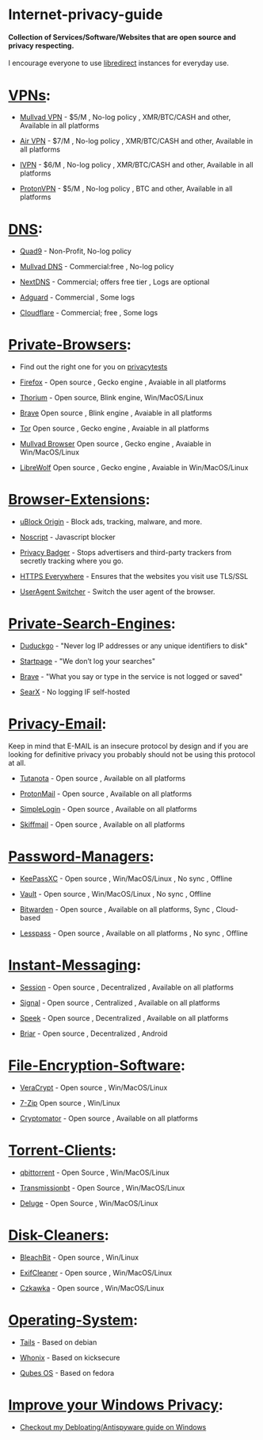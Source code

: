 # **Internet-privacy-guide**
#### Collection of Services/Software/Websites that are open source and privacy respecting.

I encourage everyone to use [libredirect](https://libredirect.github.io/) instances for everyday use.

# [VPNs](https://github.com/trying559/Internet-privacy-guide#):
- [Mullvad VPN](https://mullvad.net/) - $5/M , No-log policy , XMR/BTC/CASH and other, Available in all platforms

- [Air VPN](https://airvpn.org/) - $7/M , No-log policy , XMR/BTC/CASH and other, Available in all platforms

- [IVPN](https://ivpn.net) - $6/M , No-log policy , XMR/BTC/CASH and other, Available in all platforms

- [ProtonVPN](https://protonvpn.com/) - $5/M , No-log policy , BTC and other, Available in all platforms

# [DNS](https://github.com/trying559/Internet-privacy-guide#):
- [Quad9](https://www.quad9.net/) - Non-Profit, No-log policy

- [Mullvad DNS](https://mullvad.net/en/help/dns-over-https-and-dns-over-tls/) - Commercial:free , No-log policy

- [NextDNS](https://nextdns.io/) - Commercial; offers free tier , Logs are optional

- [Adguard](https://adguard-dns.io/en/welcome.html) - Commercial , Some logs

- [Cloudflare](https://www.cloudflare.com/learning/dns/what-is-1.1.1.1/) - Commercial; free , Some logs

# [Private-Browsers](https://github.com/trying559/Internet-privacy-guide#):
- Find out the right one for you on [privacytests](https://privacytests.org/)

- [Firefox](https://www.mozilla.org/en-US/firefox/new/) - Open source , Gecko engine , Avaiable in all platforms

- [Thorium](https://thorium.rocks/) - Open source, Blink engine, Win/MacOS/Linux

- [Brave](https://brave.com/)  Open source , Blink engine , Avaiable in all platforms

- [Tor](https://www.torproject.org/)  Open source , Gecko engine , Avaiable in all platforms

- [Mullvad Browser](https://mullvad.net/en/download/browser/)  Open source , Gecko engine , Avaiable in Win/MacOS/Linux

- [LibreWolf](https://librewolf.net/)  Open source , Gecko engine , Avaiable in Win/MacOS/Linux

# [Browser-Extensions](https://github.com/trying559/Internet-privacy-guide#):
- [uBlock Origin](https://ublockorigin.com/) - Block ads, tracking, malware, and more.

- [Noscript](https://noscript.net/getit/) - Javascript blocker

- [Privacy Badger](https://privacybadger.org/) - Stops advertisers and third-party trackers from secretly tracking where you go.

- [HTTPS Everywhere](https://www.eff.org/https-everywhere) - Ensures that the websites you visit use TLS/SSL

- [UserAgent Switcher](https://github.com/ray-lothian/UserAgent-Switcher) - Switch the user agent of the browser.

# [Private-Search-Engines](https://github.com/trying559/Internet-privacy-guide#):
- [Duduckgo](https://duckduckgo.com/) - "Never log IP addresses or any unique identifiers to disk"

- [Startpage](https://www.startpage.com/) - "We don’t log your searches"

- [Brave](https://search.brave.com/) - "What you say or type in the service is not logged or saved"

- [SearX](https://searx.space/) - No logging IF self-hosted

# [Privacy-Email](https://github.com/trying559/Internet-privacy-guide#):
Keep in mind that E-MAIL is an insecure protocol by design and if you are looking for definitive privacy you probably should not be using this protocol at all.

- [Tutanota](https://tutanota.com/) - Open source , Available on all platforms

- [ProtonMail](https://proton.me/mail) - Open source , Available on all platforms

- [SimpleLogin](https://simplelogin.io/) - Open source , Available on all platforms

- [Skiffmail](https://skiff.com/mail) - Open source , Available on all platforms

# [Password-Managers](https://github.com/trying559/Internet-privacy-guide#):
- [KeePassXC](https://keepassxc.org/) - Open source , Win/MacOS/Linux , No sync , Offline

- [Vault](https://www.vaultproject.io/) - Open source , Win/MacOS/Linux , No sync , Offline

- [Bitwarden](https://bitwarden.com/) - Open source , Available on all platforms, Sync , Cloud-based

- [Lesspass](https://www.lesspass.com/#/) - Open source , Available on all platforms ,  No sync , Offline

# [Instant-Messaging](https://github.com/trying559/Internet-privacy-guide#):
- [Session](https://getsession.org/) - Open source , Decentralized , Available on all platforms

- [Signal](https://signal.org/) - Open source , Centralized , Available on all platforms

- [Speek](https://speek.network/) -  Open source , Decentralized , Available on all platforms

- [Briar](https://briarproject.org/) - Open source , Decentralized , Android

# [File-Encryption-Software](https://github.com/trying559/Internet-privacy-guide#):
- [VeraCrypt](https://veracrypt.fr/en/Home.html) - Open source , Win/MacOS/Linux

- [7-Zip](https://7-zip.org/) Open source , Win/Linux

- [Cryptomator](https://cryptomator.org/) - Open source , Available on all platforms

# [Torrent-Clients](https://github.com/trying559/Internet-privacy-guide#):
- [qbittorrent](https://www.qbittorrent.org/) - Open Source , Win/MacOS/Linux

- [Transmissionbt](https://transmissionbt.com/) - Open Source , Win/MacOS/Linux

- [Deluge](https://deluge-torrent.org/) - Open Source , Win/MacOS/Linux

# [Disk-Cleaners](https://github.com/trying559/Internet-privacy-guide#):
- [BleachBit](https://www.bleachbit.org/) - Open source , Win/Linux

- [ExifCleaner](https://exifcleaner.com/) - Open source , Win/MacOS/Linux

- [Czkawka](https://github.com/qarmin/czkawka) - Open source , Win/MacOS/Linux

# [Operating-System](https://github.com/trying559/Internet-privacy-guide#):
- [Tails](https://tails.net/) - Based on debian

- [Whonix](https://www.whonix.org/) - Based on kicksecure

- [Qubes OS](https://www.qubes-os.org/) - Based on fedora

# [Improve your Windows Privacy](https://github.com/trying559/Internet-privacy-guide#Improve-Windows-Privacy):
- [Checkout my Debloating/Antispyware guide on Windows](https://github.com/trying559/Debloating-Windows)
